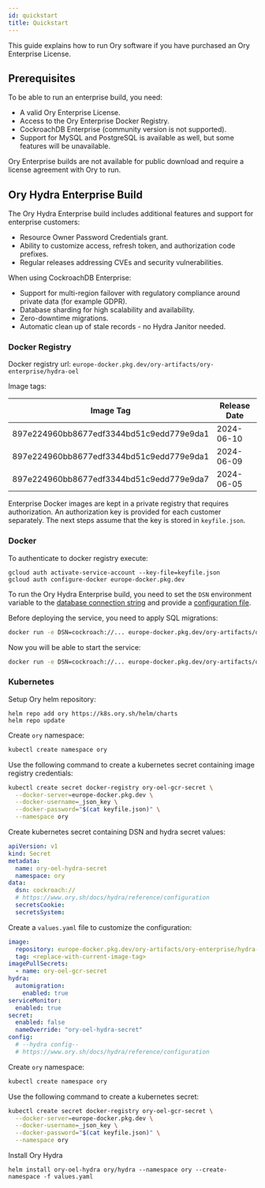 ```yaml
---
id: quickstart
title: Quickstart
---
```


This guide explains how to run Ory software if you have purchased an Ory Enterprise License.

## Prerequisites

To be able to run an enterprise build, you need:

- A valid Ory Enterprise License.
- Access to the Ory Enterprise Docker Registry.
- CockroachDB Enterprise (community version is not supported).
- Support for MySQL and PostgreSQL is available as well, but some features will be unavailable.

Ory Enterprise builds are not available for public download and require a license agreement with Ory to run.

## Ory Hydra Enterprise Build

The Ory Hydra Enterprise build includes additional features and support for enterprise customers:

- Resource Owner Password Credentials grant.
- Ability to customize access, refresh token, and authorization code prefixes.
- Regular releases addressing CVEs and security vulnerabilities.

When using CockroachDB Enterprise:

- Support for multi-region failover with regulatory compliance around private data (for example GDPR).
- Database sharding for high scalability and availability.
- Zero-downtime migrations.
- Automatic clean up of stale records - no Hydra Janitor needed.

### Docker Registry

Docker registry url: `europe-docker.pkg.dev/ory-artifacts/ory-enterprise/hydra-oel`

Image tags:

| Image Tag                                | Release Date |
| ---------------------------------------- | ------------ |
| 897e224960bb8677edf3344bd51c9edd779e9da1 | 2024-06-10 |
| 897e224960bb8677edf3344bd51c9edd779e9da1 | 2024-06-09 |
| 897e224960bb8677edf3344bd51c9edd779e9da7 | 2024-06-05   |

Enterprise Docker images are kept in a private registry that requires authorization. An authorization key is provided for each
customer separately. The next steps assume that the key is stored in `keyfile.json`.

### Docker

To authenticate to docker registry execute:

```
gcloud auth activate-service-account --key-file=keyfile.json
gcloud auth configure-docker europe-docker.pkg.dev
```

To run the Ory Hydra Enterprise build, you need to set the `DSN` environment variable to the
[database connection string](../deployment.md) and provide a [configuration file](../../hydra/reference/configuration.mdx).

Before deploying the service, you need to apply SQL migrations:

```bash
docker run -e DSN=cockroach://... europe-docker.pkg.dev/ory-artifacts/ory-enterprise/hydra-oel -- migrate sql -e  -f /path/to/config.yaml
```

Now you will be able to start the service:

```bash
docker run -e DSN=cockroach://... europe-docker.pkg.dev/ory-artifacts/ory-enterprise/hydra-oel -- serve all -f /path/to/config.yaml
```

### Kubernetes

Setup Ory helm repository:

```
helm repo add ory https://k8s.ory.sh/helm/charts
helm repo update
```

Create `ory` namespace:

```bash
kubectl create namespace ory
```

Use the following command to create a kubernetes secret containing image registry credentials:

```bash
kubectl create secret docker-registry ory-oel-gcr-secret \
  --docker-server=europe-docker.pkg.dev \
  --docker-username=_json_key \
  --docker-password="$(cat keyfile.json)" \
  --namespace ory

```

Create kubernetes secret containing DSN and hydra secret values:

```yaml
apiVersion: v1
kind: Secret
metadata:
  name: ory-oel-hydra-secret
  namespace: ory
data:
  dsn: cockroach://
  # https://www.ory.sh/docs/hydra/reference/configuration
  secretsCookie:
  secretsSystem:
```

Create a `values.yaml` file to customize the configuration:

```yaml
image:
  repository: europe-docker.pkg.dev/ory-artifacts/ory-enterprise/hydra-oel
  tag: <replace-with-current-image-tag>
imagePullSecrets:
  - name: ory-oel-gcr-secret
hydra:
  automigration:
    enabled: true
serviceMonitor:
  enabled: true
secret:
  enabled: false
  nameOverride: "ory-oel-hydra-secret"
config:
  # --hydra config--
  # https://www.ory.sh/docs/hydra/reference/configuration
```

Create `ory` namespace:

```bash
kubectl create namespace ory
```

Use the following command to create a kubernetes secret:

```bash
kubectl create secret docker-registry ory-oel-gcr-secret \
  --docker-server=europe-docker.pkg.dev \
  --docker-username=_json_key \
  --docker-password="$(cat keyfile.json)" \
  --namespace ory

```

Install Ory Hydra

```
helm install ory-oel-hydra ory/hydra --namespace ory --create-namespace -f values.yaml
```
